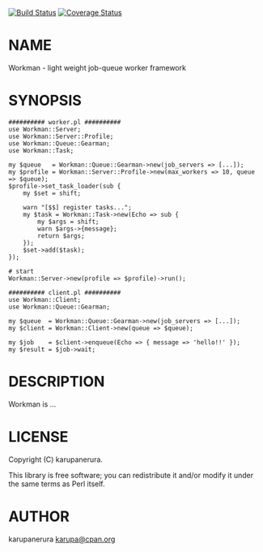 [![Build Status](https://travis-ci.org/karupanerura/Workman.svg?branch=master)](https://travis-ci.org/karupanerura/Workman) [![Coverage Status](https://img.shields.io/coveralls/karupanerura/Workman/master.svg)](https://coveralls.io/r/karupanerura/Workman?branch=master)
# NAME

Workman - light weight job-queue worker framework

# SYNOPSIS

    ########## worker.pl ##########
    use Workman::Server;
    use Workman::Server::Profile;
    use Workman::Queue::Gearman;
    use Workman::Task;

    my $queue   = Workman::Queue::Gearman->new(job_servers => [...]);
    my $profile = Workman::Server::Profile->new(max_workers => 10, queue => $queue);
    $profile->set_task_loader(sub {
        my $set = shift;

        warn "[$$] register tasks...";
        my $task = Workman::Task->new(Echo => sub {
            my $args = shift;
            warn $args->{message};
            return $args;
        });
        $set->add($task);
    });

    # start
    Workman::Server->new(profile => $profile)->run();

    ########## client.pl ##########
    use Workman::Client;
    use Workman::Queue::Gearman;

    my $queue  = Workman::Queue::Gearman->new(job_servers => [...]);
    my $client = Workman::Client->new(queue => $queue);

    my $job    = $client->enqueue(Echo => { message => 'hello!!' });
    my $result = $job->wait;

# DESCRIPTION

Workman is ...

# LICENSE

Copyright (C) karupanerura.

This library is free software; you can redistribute it and/or modify
it under the same terms as Perl itself.

# AUTHOR

karupanerura <karupa@cpan.org>
